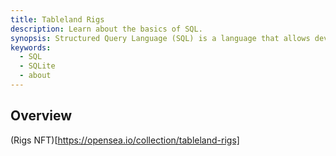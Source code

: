 ```yaml
---
title: Tableland Rigs
description: Learn about the basics of SQL.
synopsis: Structured Query Language (SQL) is a language that allows developers to interact with databases for extracting and mutating values.
keywords:
  - SQL
  - SQLite
  - about
---
```


## Overview

(Rigs NFT)[https://opensea.io/collection/tableland-rigs]
